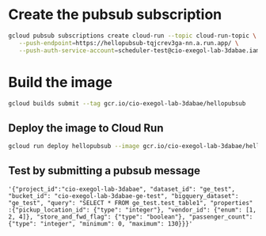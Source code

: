# Create the pubsub subscription  
```bash
gcloud pubsub subscriptions create cloud-run --topic cloud-run-topic \
   --push-endpoint=https://hellopubsub-tqjcrev3ga-nn.a.run.app/ \
   --push-auth-service-account=scheduler-test@cio-exegol-lab-3dabae.iam.gserviceaccount.com --ack-deadline=600
```

# Build the image
```bash
gcloud builds submit --tag gcr.io/cio-exegol-lab-3dabae/hellopubsub
```

## Deploy the image to Cloud Run 
```bash
gcloud run deploy hellopubsub --image gcr.io/cio-exegol-lab-3dabae/hellopubsub --region northamerica-northeast1 --service-account scheduler-test@cio-exegol-lab-3dabae.iam.gserviceaccount.com
```

## Test by submitting a pubsub message

```
'{"project_id":"cio-exegol-lab-3dabae", "dataset_id": "ge_test", "bucket_id": "cio-exegol-lab-3dabae-ge-test", "bigquery_dataset": "ge_test", "query": "SELECT * FROM ge_test.test_table1", "properties" :{"pickup_location_id": {"type": "integer"}, "vendor_id": {"enum": [1, 2, 4]}, "store_and_fwd_flag": {"type": "boolean"}, "passenger_count": {"type": "integer", "minimum": 0, "maximum": 130}}}'
```
